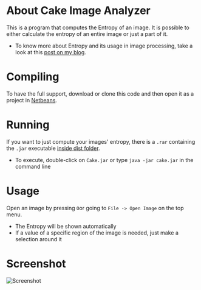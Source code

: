 # About Cake Image Analyzer

This is a program that computes the Entropy of an image. It is possible to either calculate the entropy of an entire image or just a part of it.
* To know more about Entropy and its usage in image processing, take a look at this [post on my blog]( http://jeanvitor.com/image-entropy-value-visualization/).


# Compiling

To have the full support, download or clone this code and then open it as a project in [Netbeans](http://www.oracle.com/technetwork/java/javase/downloads/index.html).

# Running

If you want to just compute your images' entropy, there is a `.rar` containing the `.jar` executable [inside dist folder](https://github.com/Jeanvit/CakeImageAnalyzer/tree/master/dist).
- To execute, double-click on `Cake.jar` or type `java -jar cake.jar` in the command line

# Usage
Open an image by pressing `O`or going to `File -> Open Image` on the top menu.
* The Entropy will be shown automatically
* If a value of a specific region of the image is needed, just make a selection around it

# Screenshot

![Screenshot](https://i.imgur.com/uJMNXRf.png)
